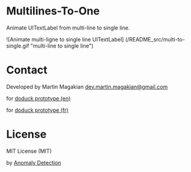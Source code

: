 Multilines-To-One
=================

Animate UITextLabel from multi-line to single line.


![Animate multi-ligne to single line UITextLabel]
(/README_src/multi-to-single.gif "multi-line to single line")


Contact
=========
Developed by Martin Magakian
dev.martin.magakian@gmail.com

for [doduck prototype (en)](http://doduck.com/)

for [doduck prototype (fr)](http://doduck.fr/)


License
=========
MIT License (MIT)

by [Anomaly Detection](https://anomaly.io)

